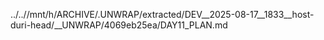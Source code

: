 ../..//mnt/h/ARCHIVE/.UNWRAP/extracted/DEV__2025-08-17__1833__host-duri-head/__UNWRAP/4069eb25ea/DAY11_PLAN.md